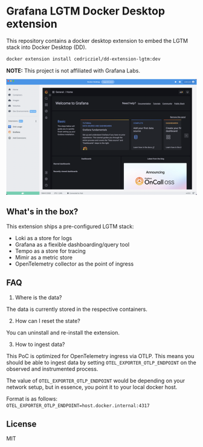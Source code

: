 # Grafana LGTM Docker Desktop extension

This repository contains a docker desktop extension to embed the LGTM stack
into Docker Desktop (DD).

```bash
docker extension install cedricziel/dd-extension-lgtm:dev
```

**NOTE:** This project is not affiliated with Grafana Labs.

![Docker Desktop Screenshot](images/splash.png)

## What's in the box?

This extension ships a pre-configured LGTM stack:

* Loki as a store for logs
* Grafana as a flexible dashboarding/query tool
* Tempo as a store for tracing
* Mimir as a metric store
* OpenTelemetry collector as the point of ingress

## FAQ

1. Where is the data?

The data is currently stored in the respective containers.

2. How can I reset the state?

You can uninstall and re-install the extension.

3. How to ingest data?

This PoC is optimized for OpenTelemetry ingress via OTLP. This means you should be able
to ingest data by setting `OTEL_EXPORTER_OTLP_ENDPOINT` on the observed and instrumented process.

The value of `OTEL_EXPORTER_OTLP_ENDPOINT` would be depending on your network setup, but in essence,
you point it to your local docker host.

Format is as follows: `OTEL_EXPORTER_OTLP_ENDPOINT=host.docker.internal:4317`

## License

MIT
